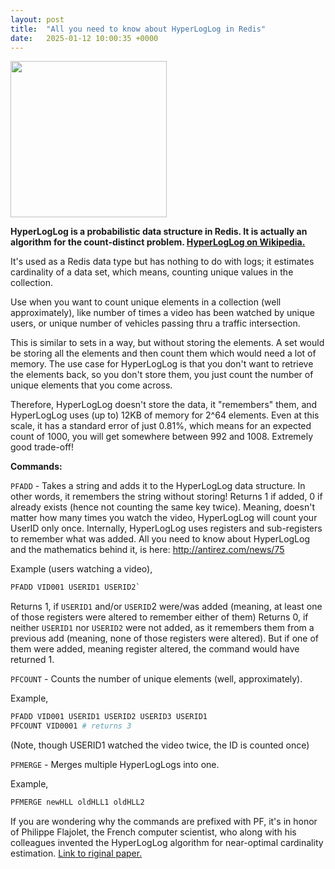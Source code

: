 ```yaml
---
layout: post
title:  "All you need to know about HyperLogLog in Redis"
date:   2025-01-12 10:00:35 +0000
---
```

<img src="{{site.baseurl}}/assets/Redis_Logo.svg.png" width=250 />

**HyperLogLog is a probabilistic data structure in Redis. It is actually an algorithm for the count-distinct problem. [HyperLogLog on Wikipedia.](https://en.wikipedia.org/wiki/HyperLogLog)**

It's used as a Redis data type but has nothing to do with logs; it estimates cardinality of a data set, which means, counting unique values in the collection.

Use when you want to count unique elements in a collection (well approximately), like number of times a video has been watched by unique users, or unique number of vehicles passing thru a traffic intersection. 

This is similar to sets in a way, but without storing the elements. A set would be storing all the elements and then count them which would need a lot of memory. The use case for HyperLogLog is that you don't want to retrieve the elements back, so you don't store them, you just count the number of unique elements that you come across. 

Therefore, HyperLogLog doesn't store the data, it "remembers" them, and HyperLogLog uses (up to) 12KB of memory for 2^64 elements. Even at this scale, it has a standard error of just 0.81%, which means for an expected count of 1000, you will get somewhere between 992 and 1008. Extremely good trade-off!

**Commands:**

`PFADD` - Takes a string and adds it to the HyperLogLog data structure. In other words, it remembers the string without storing! Returns 1 if added, 0 if already exists (hence not counting the same key twice). Meaning, doesn't matter how many times you watch the video, HyperLogLog will count your UserID only once. Internally, HyperLogLog uses registers and sub-registers to remember what was added. All you need to know about HyperLogLog and the mathematics behind it, is here: http://antirez.com/news/75

Example (users watching a video), 
```bash
PFADD VID001 USERID1 USERID2`
```

Returns 1, if `USERID1` and/or `USERID`2 were/was added (meaning, at least one of those registers were altered to remember either of them)
Returns 0, if neither `USERID1` nor `USERID2` were not added, as it remembers them from a previous add (meaning, none of those registers were altered). But if one of them were added, meaning register altered, the command would have returned 1.

`PFCOUNT` - Counts the number of unique elements (well, approximately). 

Example,
```bash
PFADD VID001 USERID1 USERID2 USERID3 USERID1
PFCOUNT VID0001 # returns 3
```
(Note, though USERID1 watched the video twice, the ID is counted once)

`PFMERGE` - Merges multiple HyperLogLogs into one.

Example,
```bash
PFMERGE newHLL oldHLL1 oldHLL2
```

If you are wondering why the commands are prefixed with PF, it's in honor of Philippe Flajolet, the French computer scientist, who along with his colleagues invented the HyperLogLog algorithm for near-optimal cardinality estimation. [Link to riginal paper.]( https://algo.inria.fr/flajolet/Publications/FlFuGaMe07.pdf)